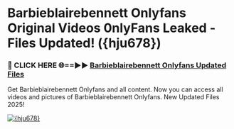 # Barbieblairebennett Onlyfans Original Videos 0nlyFans Leaked - Files Updated! ({hju678})

<h3>🔴 CLICK HERE 🌐==►► <a href="https://tinyurl.com/ms9xzufz" rel="nofollow">Barbieblairebennett Onlyfans Updated Files</a></h3>

Get Barbieblairebennett Onlyfans and all content. Now you can access all videos and pictures of Barbieblairebennett Onlyfans. New Updated Files 2025!

[![{hju678}](https://i.imgur.com/PQ7UWWw.gif)](https://tinyurl.com/ms9xzufz)